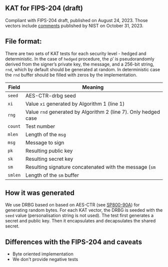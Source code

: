## KAT for FIPS-204 (draft)

Compliant with FIPS-204 draft, published on August 24, 2023.
Those vectors include [comments](https://csrc.nist.gov/Projects/post-quantum-cryptography/post-quantum-cryptography-standardization/example-files) published by NIST on October 31, 2023.

## File format:

There are two sets of KAT tests for each security level - hedged and deterministic. In the case
of ``hedged`` procedure, the ρ′ is pseudorandomly derived from the signer’s private key, the message,
and a 256-bit string, ``rnd``, which by default should be generated at random. In deterministic case
the ``rnd`` buffer should be filled with zeros by the implementation.

| Field     | Meaning                                                              |
|-----------|----------------------------------------------------------------------|
| ``seed``  | AES-CTR-drbg seed                                                    |
| ``xi``    | Value ``xi`` generated by Algorithm 1 (line 1)                       |
| ``rng``   | Value ``rnd`` generated by Algorithm 2 (line 7). Only hedged case    |
| ``count`` | Test number                                                          |
| ``mlen``  | Length of the ``msg``                                                |
| ``msg``   | Message to sign                                                      |
| ``pk``    | Resulting public key                                                 |
| ``sk``    | Resulting secret key                                                 |
| ``sm``    | Resulting signature concatenated with the message (``sm`` | ``msg``) |
| ``smlen`` | Length of the ``sm`` buffer                                          |

## How it was generated

We use DRBG based on based on AES-CTR (see [SP800-90A](https://nvlpubs.nist.gov/nistpubs/SpecialPublications/NIST.SP.800-90Ar1.pdf)) for generating random bytes. For each KAT vector, the DRBG is seeded with the ``seed`` value (personalisation string is not used). The test first generates a secret and public key. Then it encapsulates and decapsulates the shared secret.

## Differences with the FIPS-204 and caveats
* Byte oriented implementation
* We don't provide negative tests
